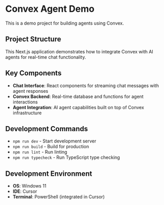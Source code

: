 # Convex Agent Demo

This is a demo project for building agents using Convex.

## Project Structure

This Next.js application demonstrates how to integrate Convex with AI agents for real-time chat functionality.

## Key Components

- **Chat Interface**: React components for streaming chat messages with agent responses
- **Convex Backend**: Real-time database and functions for agent interactions
- **Agent Integration**: AI agent capabilities built on top of Convex infrastructure

## Development Commands

- `npm run dev` - Start development server
- `npm run build` - Build for production
- `npm run lint` - Run linting
- `npm run typecheck` - Run TypeScript type checking

## Development Environment

- **OS**: Windows 11
- **IDE**: Cursor
- **Terminal**: PowerShell (integrated in Cursor)